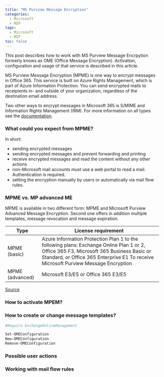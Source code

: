 ```yaml
---
title: "MS Purview Message Encryption"
categories:
  - Microsoft
  - MIP
tags:
  - Microsoft
  - MIP
toc: false
---
```


<!-- NO TITLE IN ARTICLE !!! -->

This post describes how to work with MS Purview Message Encrpytion formerly knows as OME (Office Message Encryption). Activation, configuration and usage of that service is described in this article.
<!--more-->

MS Purview Message Encryption (MPME) is one way to encrypt messages in Office 365. This service is built on Azure Rights Management, which is part of Azure Information Protection. You can send encrypted mails to receipients in- and outside of your organization, regardless of the destination email address.

Two other ways to encrypt messages in Microsoft 365 is S/MIME and Information Rights Management (IRM). For more information on all types see the [documentation](https://learn.microsoft.com/en-us/microsoft-365/compliance/email-encryption?view=o365-worldwide).

### What could you expect from MPME?

In short:

- sending encrypted messages
- sending encrypted messages and prevent forwarding and printing
- receive encrypted messages and read the content without any other actions
- non-Microsoft mail accounts must use a web portal to read a mail. Authentication is required.
- setting the encryption manually by users or automatically via mail flow rules.

### MPME vs. MP advanced ME

MPME is available in two different form: MPME and Microsoft Purview Advanced Message Encryption. Second one offers in addition multiple templates, message revocation and message expiration.

| Type | License requirement |
| --- | --- |
| MPME (basic) | Azure Information Protection Plan 1 to the following plans: Exchange Online Plan 1 or 2, Office 365 F3, Microsoft 365 Business Basic or Standard, or Office 365 Enterprise E1 To receive Microsoft Purview Message Encryption
| MPME (advanced) | Microsoft E3/E5 or Office 365 E3/E5 |
[Source](https://learn.microsoft.com/en-us/office365/servicedescriptions/exchange-online-service-description/exchange-online-service-description)

### How to activate MPEM?

### How to create or change message templates?

```powershell
#Require ExchangeOnlineManagement

Set-OMEConfiguration
New-OMEConfiguration
Remove-OMEConfiguration
```

### Possible user actions

### Working with mail flow rules
